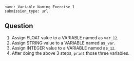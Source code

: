 ```ngMeta
name: Variable Naming Exercise 1
submission_type: url
```

## Question

1. Assign FLOAT value to a VARIABLE named as `var_12`.  
2. Assign STRING value to a VARIABLE named as`_var`.  
3. Assign INTEGER value to a VARIABLE named as`_12`.  
4. After doing the above 3 steps, `print` those three variables.